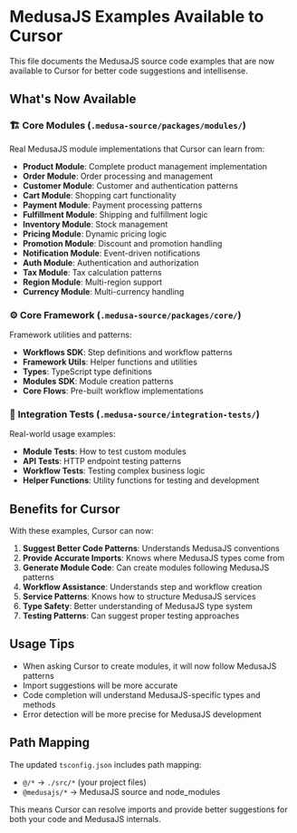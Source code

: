 # MedusaJS Examples Available to Cursor

This file documents the MedusaJS source code examples that are now available to Cursor for better code suggestions and intellisense.

## What's Now Available

### 🏗️ **Core Modules** (`.medusa-source/packages/modules/`)
Real MedusaJS module implementations that Cursor can learn from:

- **Product Module**: Complete product management implementation
- **Order Module**: Order processing and management
- **Customer Module**: Customer and authentication patterns
- **Cart Module**: Shopping cart functionality
- **Payment Module**: Payment processing patterns
- **Fulfillment Module**: Shipping and fulfillment logic
- **Inventory Module**: Stock management
- **Pricing Module**: Dynamic pricing logic
- **Promotion Module**: Discount and promotion handling
- **Notification Module**: Event-driven notifications
- **Auth Module**: Authentication and authorization
- **Tax Module**: Tax calculation patterns
- **Region Module**: Multi-region support
- **Currency Module**: Multi-currency handling

### ⚙️ **Core Framework** (`.medusa-source/packages/core/`)
Framework utilities and patterns:

- **Workflows SDK**: Step definitions and workflow patterns
- **Framework Utils**: Helper functions and utilities
- **Types**: TypeScript type definitions
- **Modules SDK**: Module creation patterns
- **Core Flows**: Pre-built workflow implementations

### 🧪 **Integration Tests** (`.medusa-source/integration-tests/`)
Real-world usage examples:

- **Module Tests**: How to test custom modules
- **API Tests**: HTTP endpoint testing patterns
- **Workflow Tests**: Testing complex business logic
- **Helper Functions**: Utility functions for testing and development

## Benefits for Cursor

With these examples, Cursor can now:

1. **Suggest Better Code Patterns**: Understands MedusaJS conventions
2. **Provide Accurate Imports**: Knows where MedusaJS types come from
3. **Generate Module Code**: Can create modules following MedusaJS patterns
4. **Workflow Assistance**: Understands step and workflow creation
5. **Service Patterns**: Knows how to structure MedusaJS services
6. **Type Safety**: Better understanding of MedusaJS type system
7. **Testing Patterns**: Can suggest proper testing approaches

## Usage Tips

- When asking Cursor to create modules, it will now follow MedusaJS patterns
- Import suggestions will be more accurate
- Code completion will understand MedusaJS-specific types and methods
- Error detection will be more precise for MedusaJS development

## Path Mapping

The updated `tsconfig.json` includes path mapping:
- `@/*` → `./src/*` (your project files)
- `@medusajs/*` → MedusaJS source and node_modules

This means Cursor can resolve imports and provide better suggestions for both your code and MedusaJS internals. 